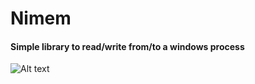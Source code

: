 # Nimem
#### Simple library to read/write from/to a windows process

![Alt text](https://s7.gifyu.com/images/tkwnvblAXx.gif)